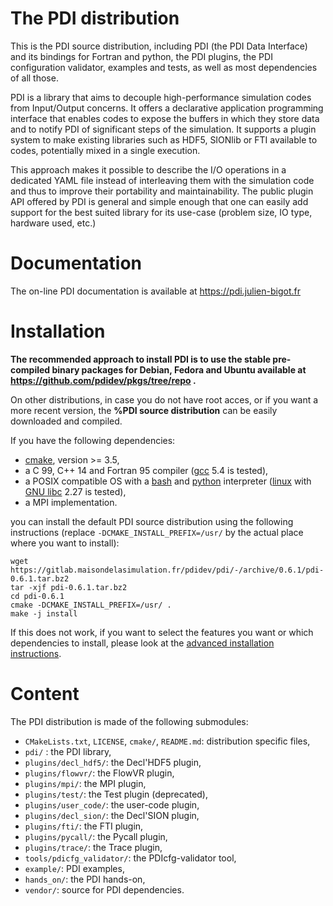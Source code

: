# The PDI distribution

This is the PDI source distribution, including PDI (the PDI Data Interface) and
its bindings for Fortran and python, the PDI plugins, the PDI configuration
validator, examples and tests, as well as most dependencies of all those.

PDI is a library that aims to decouple high-performance simulation codes from
Input/Output concerns.
It offers a declarative application programming interface that enables codes to
expose the buffers in which they store data and to notify PDI of significant
steps of the simulation.
It supports a plugin system to make existing libraries such as HDF5, SIONlib or
FTI available to codes, potentially mixed in a single execution.

This approach makes it possible to describe the I/O operations in a dedicated
YAML file instead of interleaving them with the simulation code and thus to
improve their portability and maintainability.
The public plugin API offered by PDI is general and simple enough that one can
easily add support for the best suited library for its use-case (problem size,
IO type, hardware used, etc.)

# Documentation

The on-line PDI documentation is available at https://pdi.julien-bigot.fr

# Installation

**The recommended approach to install PDI is to use the stable pre-compiled binary
packages for Debian, Fedora and Ubuntu available at
https://github.com/pdidev/pkgs/tree/repo .**

On other distributions, in case you do not have root acces, or if you want a
more recent version, the **%PDI source distribution** can be easily downloaded
and compiled.

If you have the following dependencies:
* [cmake](https://cmake.org), version >= 3.5,
* a C 99, C++ 14 and Fortran 95 compiler ([gcc](https://gcc.gnu.org/) 5.4 is
  tested),
* a POSIX compatible OS with a [bash](https://www.gnu.org/software/bash/) and
  [python](https://www.python.org/) interpreter
  ([linux](https://www.kernel.org/) with
  [GNU libc](https://www.gnu.org/software/libc/) 2.27 is tested),
* a MPI implementation.

you can install the default PDI source distribution using the following
instructions (replace `-DCMAKE_INSTALL_PREFIX=/usr/` by the actual place where
you want to install):
```
wget https://gitlab.maisondelasimulation.fr/pdidev/pdi/-/archive/0.6.1/pdi-0.6.1.tar.bz2
tar -xjf pdi-0.6.1.tar.bz2
cd pdi-0.6.1
cmake -DCMAKE_INSTALL_PREFIX=/usr/ .
make -j install
```

If this does not work, if you want to select the features you want or which
dependencies to install, please look at the 
[advanced installation instructions](https://pdi.julien-bigot.fr/master/Installation.html).

# Content

The PDI distribution is made of the following submodules:
* `CMakeLists.txt`, `LICENSE`, `cmake/`, `README.md`: distribution specific files,
* `pdi/` : the PDI library,
* `plugins/decl_hdf5/`: the Decl'HDF5 plugin,
* `plugins/flowvr/`: the FlowVR plugin,
* `plugins/mpi/`: the MPI plugin,
* `plugins/test/`: the Test plugin (deprecated),
* `plugins/user_code/`: the user-code plugin,
* `plugins/decl_sion/`: the Decl'SION plugin,
* `plugins/fti/`: the FTI plugin,
* `plugins/pycall/`: the Pycall plugin,
* `plugins/trace/`: the Trace plugin,
* `tools/pdicfg_validator/`: the PDIcfg-validator tool,
* `example/`: PDI examples,
* `hands_on/`: the PDI hands-on,
* `vendor/`: source for PDI dependencies.

